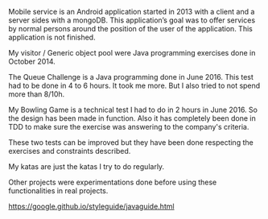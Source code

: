 Mobile service is an Android application started in 2013 with a client and a server sides with a mongoDB. This application’s goal was to offer services by normal persons around the position of the user of the application. This application is not finished.

My visitor / Generic object pool were Java programming exercises done in October 2014.

The Queue Challenge is a Java programming done in June 2016. This test had to be done in 4 to 6 hours. It took me more. But I also tried to not spend more than 8/10h.

My Bowling Game is a technical test I had to do in 2 hours in June 2016. So the design has been made in function. Also it has completely been done in TDD to make sure the exercise was answering to the company's criteria.

These two tests can be improved but they have been done respecting the exercises and constraints described.

My katas are just the katas I try to do regularly.

Other projects were experimentations done before using these functionalities in real projects.

https://google.github.io/styleguide/javaguide.html
